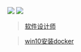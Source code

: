 
![](https://img.shields.io/badge/update-today-blue.svg) ![](https://img.shields.io/badge/gitbook-making-lightgrey.svg) 

> [软件设计师](./base.md)

> [win10安装docker](./install-win10.md)